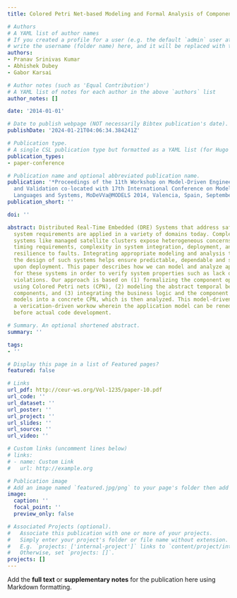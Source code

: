 ```yaml
---
title: Colored Petri Net-based Modeling and Formal Analysis of Component-based Applications

# Authors
# A YAML list of author names
# If you created a profile for a user (e.g. the default `admin` user at `content/authors/admin/`), 
# write the username (folder name) here, and it will be replaced with their full name and linked to their profile.
authors:
- Pranav Srinivas Kumar
- Abhishek Dubey
- Gabor Karsai

# Author notes (such as 'Equal Contribution')
# A YAML list of notes for each author in the above `authors` list
author_notes: []

date: '2014-01-01'

# Date to publish webpage (NOT necessarily Bibtex publication's date).
publishDate: '2024-01-21T04:06:34.384241Z'

# Publication type.
# A single CSL publication type but formatted as a YAML list (for Hugo requirements).
publication_types:
- paper-conference

# Publication name and optional abbreviated publication name.
publication: '*Proceedings of the 11th Workshop on Model-Driven Engineering, Verification
  and Validation co-located with 17th International Conference on Model Driven Engineering
  Languages and Systems, MoDeVVa@MODELS 2014, Valencia, Spain, September 30, 2014*'
publication_short: ''

doi: ''

abstract: Distributed Real-Time Embedded (DRE) Systems that address safety and mission-critical
  system requirements are applied in a variety of domains today. Complex, integrated
  systems like managed satellite clusters expose heterogeneous concerns such as strict
  timing requirements, complexity in system integration, deployment, and repair; and
  resilience to faults. Integrating appropriate modeling and analysis techniques into
  the design of such systems helps ensure predictable, dependable and safe operation
  upon deployment. This paper describes how we can model and analyze applications
  for these systems in order to verify system properties such as lack of deadline
  violations. Our approach is based on (1) formalizing the component operation scheduling
  using Colored Petri nets (CPN), (2) modeling the abstract temporal behavior of application
  components, and (3) integrating the business logic and the component operation scheduling
  models into a concrete CPN, which is then analyzed. This model-driven approach enables
  a verication-driven workow wherein the application model can be rened and restructured
  before actual code development.

# Summary. An optional shortened abstract.
summary: ''

tags:
- ''

# Display this page in a list of Featured pages?
featured: false

# Links
url_pdf: http://ceur-ws.org/Vol-1235/paper-10.pdf
url_code: ''
url_dataset: ''
url_poster: ''
url_project: ''
url_slides: ''
url_source: ''
url_video: ''

# Custom links (uncomment lines below)
# links:
# - name: Custom Link
#   url: http://example.org

# Publication image
# Add an image named `featured.jpg/png` to your page's folder then add a caption below.
image:
  caption: ''
  focal_point: ''
  preview_only: false

# Associated Projects (optional).
#   Associate this publication with one or more of your projects.
#   Simply enter your project's folder or file name without extension.
#   E.g. `projects: ['internal-project']` links to `content/project/internal-project/index.md`.
#   Otherwise, set `projects: []`.
projects: []
---
```


Add the **full text** or **supplementary notes** for the publication here using Markdown formatting.
